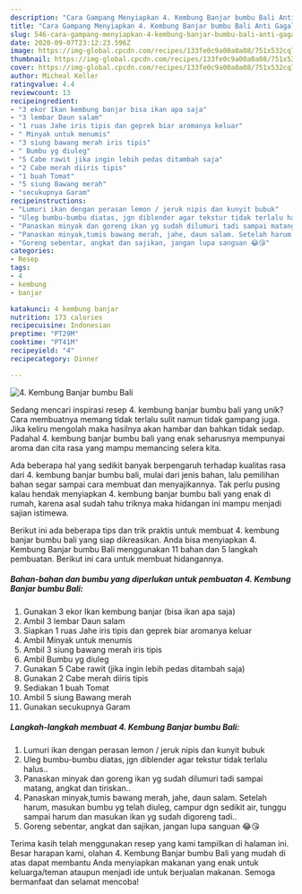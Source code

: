 ```yaml
---
description: "Cara Gampang Menyiapkan 4. Kembung Banjar bumbu Bali Anti Gagal"
title: "Cara Gampang Menyiapkan 4. Kembung Banjar bumbu Bali Anti Gagal"
slug: 546-cara-gampang-menyiapkan-4-kembung-banjar-bumbu-bali-anti-gagal
date: 2020-09-07T23:12:23.596Z
image: https://img-global.cpcdn.com/recipes/133fe0c9a00a0a08/751x532cq70/4-kembung-banjar-bumbu-bali-foto-resep-utama.jpg
thumbnail: https://img-global.cpcdn.com/recipes/133fe0c9a00a0a08/751x532cq70/4-kembung-banjar-bumbu-bali-foto-resep-utama.jpg
cover: https://img-global.cpcdn.com/recipes/133fe0c9a00a0a08/751x532cq70/4-kembung-banjar-bumbu-bali-foto-resep-utama.jpg
author: Micheal Keller
ratingvalue: 4.4
reviewcount: 13
recipeingredient:
- "3 ekor Ikan kembung banjar bisa ikan apa saja"
- "3 lembar Daun salam"
- "1 ruas Jahe iris tipis dan geprek biar aromanya keluar"
- " Minyak untuk menumis"
- "3 siung bawang merah iris tipis"
- " Bumbu yg diuleg"
- "5 Cabe rawit jika ingin lebih pedas ditambah saja"
- "2 Cabe merah diiris tipis"
- "1 buah Tomat"
- "5 siung Bawang merah"
- "secukupnya Garam"
recipeinstructions:
- "Lumuri ikan dengan perasan lemon / jeruk nipis dan kunyit bubuk"
- "Uleg bumbu-bumbu diatas, jgn diblender agar tekstur tidak terlalu halus.."
- "Panaskan minyak dan goreng ikan yg sudah dilumuri tadi sampai matang, angkat dan tiriskan.."
- "Panaskan minyak,tumis bawang merah, jahe, daun salam. Setelah harum, masukan bumbu yg telah diuleg, campur dgn sedikit air, tunggu sampai harum dan masukan ikan yg sudah digoreng tadi.."
- "Goreng sebentar, angkat dan sajikan, jangan lupa sanguan 😂😘"
categories:
- Resep
tags:
- 4
- kembung
- banjar

katakunci: 4 kembung banjar 
nutrition: 173 calories
recipecuisine: Indonesian
preptime: "PT29M"
cooktime: "PT41M"
recipeyield: "4"
recipecategory: Dinner

---
```



![4. Kembung Banjar bumbu Bali](https://img-global.cpcdn.com/recipes/133fe0c9a00a0a08/751x532cq70/4-kembung-banjar-bumbu-bali-foto-resep-utama.jpg)

Sedang mencari inspirasi resep 4. kembung banjar bumbu bali yang unik? Cara membuatnya memang tidak terlalu sulit namun tidak gampang juga. Jika keliru mengolah maka hasilnya akan hambar dan bahkan tidak sedap. Padahal 4. kembung banjar bumbu bali yang enak seharusnya mempunyai aroma dan cita rasa yang mampu memancing selera kita.



Ada beberapa hal yang sedikit banyak berpengaruh terhadap kualitas rasa dari 4. kembung banjar bumbu bali, mulai dari jenis bahan, lalu pemilihan bahan segar sampai cara membuat dan menyajikannya. Tak perlu pusing kalau hendak menyiapkan 4. kembung banjar bumbu bali yang enak di rumah, karena asal sudah tahu triknya maka hidangan ini mampu menjadi sajian istimewa.


Berikut ini ada beberapa tips dan trik praktis untuk membuat 4. kembung banjar bumbu bali yang siap dikreasikan. Anda bisa menyiapkan 4. Kembung Banjar bumbu Bali menggunakan 11 bahan dan 5 langkah pembuatan. Berikut ini cara untuk membuat hidangannya.

<!--inarticleads1-->

##### Bahan-bahan dan bumbu yang diperlukan untuk pembuatan 4. Kembung Banjar bumbu Bali:

1. Gunakan 3 ekor Ikan kembung banjar (bisa ikan apa saja)
1. Ambil 3 lembar Daun salam
1. Siapkan 1 ruas Jahe iris tipis dan geprek biar aromanya keluar
1. Ambil  Minyak untuk menumis
1. Ambil 3 siung bawang merah iris tipis
1. Ambil  Bumbu yg diuleg
1. Gunakan 5 Cabe rawit (jika ingin lebih pedas ditambah saja)
1. Gunakan 2 Cabe merah diiris tipis
1. Sediakan 1 buah Tomat
1. Ambil 5 siung Bawang merah
1. Gunakan secukupnya Garam




<!--inarticleads2-->

##### Langkah-langkah membuat 4. Kembung Banjar bumbu Bali:

1. Lumuri ikan dengan perasan lemon / jeruk nipis dan kunyit bubuk
1. Uleg bumbu-bumbu diatas, jgn diblender agar tekstur tidak terlalu halus..
1. Panaskan minyak dan goreng ikan yg sudah dilumuri tadi sampai matang, angkat dan tiriskan..
1. Panaskan minyak,tumis bawang merah, jahe, daun salam. Setelah harum, masukan bumbu yg telah diuleg, campur dgn sedikit air, tunggu sampai harum dan masukan ikan yg sudah digoreng tadi..
1. Goreng sebentar, angkat dan sajikan, jangan lupa sanguan 😂😘




Terima kasih telah menggunakan resep yang kami tampilkan di halaman ini. Besar harapan kami, olahan 4. Kembung Banjar bumbu Bali yang mudah di atas dapat membantu Anda menyiapkan makanan yang enak untuk keluarga/teman ataupun menjadi ide untuk berjualan makanan. Semoga bermanfaat dan selamat mencoba!
